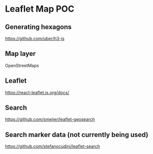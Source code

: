 # Leaflet Map POC

## Generating hexagons
https://github.com/uber/h3-js

## Map layer
OpenStreetMaps
## Leaflet
https://react-leaflet.js.org/docs/

## Search
https://github.com/smeijer/leaflet-geosearch

## Search marker data (not currently being used)
https://github.com/stefanocudini/leaflet-search